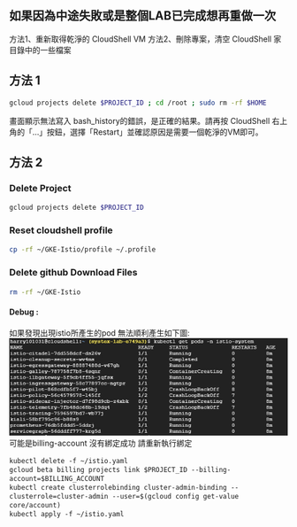 ## 如果因為中途失敗或是整個LAB已完成想再重做一次
方法1、重新取得乾淨的 CloudShell VM
方法2、刪除專案，清空 CloudShell 家目錄中的一些檔案

## 方法 1
```bash
gcloud projects delete $PROJECT_ID ; cd /root ; sudo rm -rf $HOME
```
畫面顯示無法寫入 bash_history的錯誤，是正確的結果。請再按 CloudShell 右上角的「…」按鈕，選擇「Restart」並確認原因是需要一個乾淨的VM即可。

## 方法 2
### Delete Project
```bash
gcloud projects delete $PROJECT_ID
```

### Reset cloudshell profile
```bash
cp -rf ~/GKE-Istio/profile ~/.profile
```

### Delete github Download Files
```bash
rm -rf ~/GKE-Istio
```


#### Debug :
如果發現出現istio所產生的pod 無法順利產生如下圖:
![fail_get_istio_pod.jpg](imgs/fail_get_istio_pod.jpg)
可能是billing-account 沒有綁定成功
請重新執行綁定
```
kubectl delete -f ~/istio.yaml
gcloud beta billing projects link $PROJECT_ID --billing-account=$BILLING_ACCOUNT
kubectl create clusterrolebinding cluster-admin-binding --clusterrole=cluster-admin --user=$(gcloud config get-value core/account)
kubectl apply -f ~/istio.yaml
```
